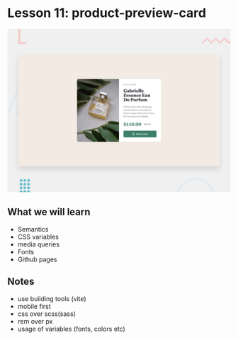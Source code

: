 # Lesson 11: product-preview-card

![diagram](desktop-preview.jpg)

## What we will learn

- Semantics
- CSS variables
- media queries
- Fonts
- Github pages

## Notes

- use building tools (vite)
- mobile first
- css over scss(sass)
- rem over px
- usage of variables (fonts, colors etc)
